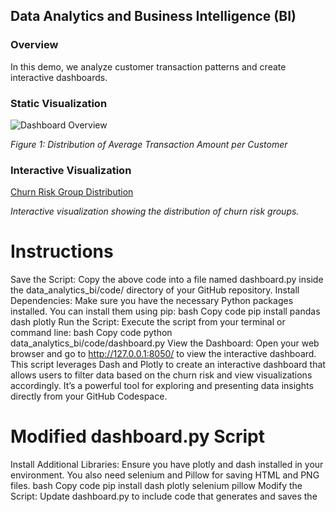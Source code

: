 ## Data Analytics and Business Intelligence (BI)

### Overview

In this demo, we analyze customer transaction patterns and create interactive dashboards.

### Static Visualization

![Dashboard Overview](visualizations/dashboard_overview.png)

*Figure 1: Distribution of Average Transaction Amount per Customer*

### Interactive Visualization

[Churn Risk Group Distribution](visualizations/dashboard_interactive.html)

*Interactive visualization showing the distribution of churn risk groups.*

# Instructions
Save the Script: Copy the above code into a file named dashboard.py inside the data_analytics_bi/code/ directory of your GitHub repository.
Install Dependencies: Make sure you have the necessary Python packages installed. You can install them using pip:
bash
Copy code
   pip install pandas dash plotly
Run the Script: Execute the script from your terminal or command line:
bash
Copy code
   python data_analytics_bi/code/dashboard.py
View the Dashboard: Open your web browser and go to http://127.0.0.1:8050/ to view the interactive dashboard.
This script leverages Dash and Plotly to create an interactive dashboard that allows users to filter data based on the churn risk and view visualizations accordingly. It’s a powerful tool for exploring and presenting data insights directly from your GitHub Codespace.

# Modified dashboard.py Script
Install Additional Libraries: Ensure you have plotly and dash installed in your environment. You also need selenium and Pillow for saving HTML and PNG files.
bash
Copy code
   pip install dash plotly selenium pillow
Modify the Script: Update dashboard.py to include code that generates and saves the 
